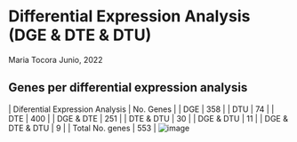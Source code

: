 
Differential Expression Analysis (DGE & DTE & DTU)
==================================================
Maria Tocora 
Junio, 2022

## __Genes per differential expression analysis__

| Diferential Expression Analysis |	No. Genes |
| DGE | 358 |
| DTU |	74 |
| DTE |	400 |
| DGE & DTE |	251 |
| DTE & DTU |	30 |
| DGE & DTU |	11 |
| DGE & DTE & DTU |	9 |
| Total No. genes | 553 |
![image](https://user-images.githubusercontent.com/73489125/172712397-99d74a99-afda-45ac-8912-8d729a43bac7.png)
